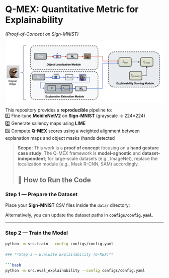 # Q-MEX: Quantitative Metric for Explainability  
*(Proof-of-Concept on Sign-MNIST)*

![Explanation-score](framework.png)

This repository provides a **reproducible** pipeline to:  
1️⃣ Fine-tune **MobileNetV2** on **Sign-MNIST** (grayscale → 224×224)  
2️⃣ Generate saliency maps using **LIME**  
3️⃣ Compute **Q-MEX** scores using a weighted alignment between explanation maps and object masks (hands detected 

> **Scope:** This work is a **proof of concept** focusing on a **hand gesture case study**. The Q-MEX framework is **model-agnostic** and **dataset-independent**; for large-scale datasets (e.g., ImageNet), replace the localization module (e.g., Mask R-CNN, SAM) accordingly.
>
> ## 🚀 How to Run the Code

### **Step 1 — Prepare the Dataset**
Place your **Sign-MNIST** CSV files inside the `data/` directory:


Alternatively, you can update the dataset paths in **`configs/config.yaml`**.

---

### **Step 2 — Train the Model**
```bash
python -m src.train --config configs/config.yaml

### **Step 3 — Evaluate Explainability (Q-MEX)**

```bash
python -m src.eval_explainability --config configs/config.yaml


